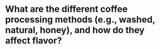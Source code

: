 # What are the different coffee processing methods (e.g., washed, natural, honey), and how do they affect flavor?

